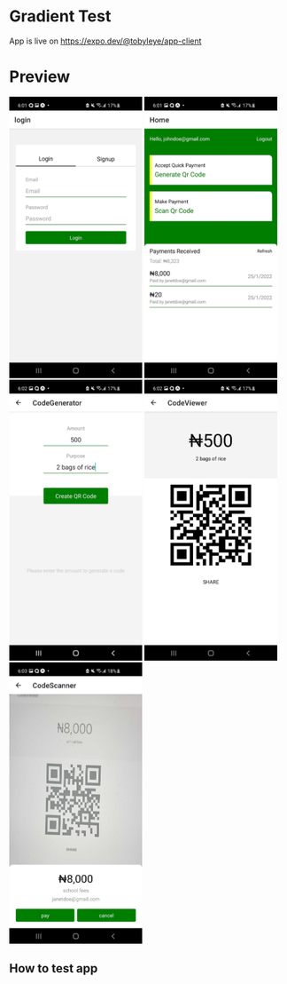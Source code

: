 # Gradient Test
App is live on https://expo.dev/@tobyleye/app-client


# Preview
<img src="https://github.com/tobyleye/gradient-test/blob/main/assets/01.jpg" width="240">
<img src="https://github.com/tobyleye/gradient-test/blob/main/assets/02.jpg" width="240">
<img src="https://github.com/tobyleye/gradient-test/blob/main/assets/03.jpg" width="240">
<img src="https://github.com/tobyleye/gradient-test/blob/main/assets/04.jpg" width="240">
<img src="https://github.com/tobyleye/gradient-test/blob/main/assets/05.jpg" width="240">


## How to test app

